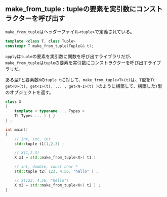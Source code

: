 ## make_from_tuple : tupleの要素を実引数にコンストラクターを呼び出す

`make_from_tuple`はヘッダーファイル`<tuple>`で定義されている。

~~~c++
template <class T, class Tuple>
constexpr T make_from_tuple(Tuple&& t);
~~~

`apply`は`tuple`の要素を実引数に関数を呼び出すライブラリだが、`make_from_tuple`は`tuple`の要素を実引数にコンストラクターを呼び出すライブラリだ。

ある型`T`と要素数`N`の`tuple t`に対して、`make_from_tuple<T>(t)`は、`T`型を`T( get<0>(t), get<1>(t), ... , get<N-1>(t) )`のように構築して、構築した`T`型のオブジェクトを返す。

~~~cpp
class X
{
    template < typename ... Types >
    T( Types ... ) { }
} ;

int main()
{
    // int, int, int
    std::tuple t1(1,2,3) ;

    // X(1,2,3)
    X x1 = std::make_from_tuple<X>( t1 ) 

    // int, double, const char *
    std::tuple t2( 123, 4.56, "hello" ) ;

    // X(123, 4.56, "hello")
    X x2 = std::make_from_tuple<X>( t2 ) ;
}
~~~
